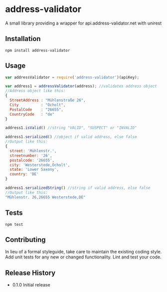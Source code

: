 address-validator
=========

A small library providing a wrapper for api.address-validator.net with unirest

## Installation
  ```shell
  npm install address-validator
  ```
## Usage
  ```js
  var addressValidator = require('address-validator')(apiKey);
  
  var address1 = addressValidator(address); //validates address object
  //Address object like this:
  {
    StreetAddress : "Mühlenstraße 26",
    City          : "Ocholt",
    PostalCode    : "26655",
    CountryCode   : "de"
  }

  address1.isValid() //string "VALID", "SUSPECT" or "INVALID"
  
  address1.serialized() //object if valid address, else false
  //Output like this:
  {
    street: 'Mühlenstr.',
    streetnumber: '26',
    postalcode: '26655',
    city: 'Westerstede,Ocholt',
    state: 'Lower Saxony',
    country: 'DE'
  }
  
  address1.serializedString() //string if valid address, else false
  //Output like this:
  "Mühlenstr. 26,26655 Westerstede,DE"
  ```
  
## Tests
  
  ```shell
  npm test
  ```

## Contributing

In lieu of a formal styleguide, take care to maintain the existing coding style.
Add unit tests for any new or changed functionality. Lint and test your code.

## Release History

* 0.1.0 Initial release
